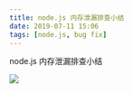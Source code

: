 ```yaml
---
title: node.js 内存泄漏排查小结
date: 2019-07-11 15:06
tags: [node.js, bug fix]
---
```


node.js 内存泄漏排查小结

<!-- more -->
![](/images/node-memory-leak/4ffd766c-a3aa-11e9-8f00-0a58ac13161b.png)